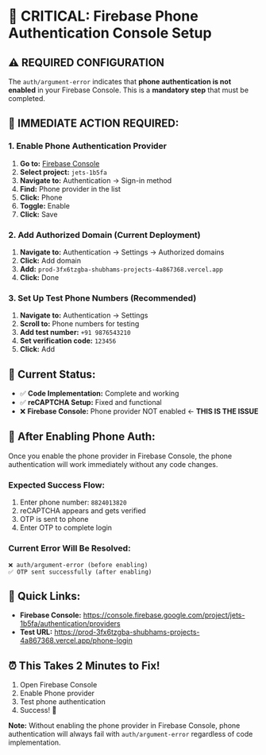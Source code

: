 # 🚨 CRITICAL: Firebase Phone Authentication Console Setup

## ⚠️ **REQUIRED CONFIGURATION**

The `auth/argument-error` indicates that **phone authentication is not enabled** in your Firebase Console. This is a **mandatory step** that must be completed.

## 🔧 **IMMEDIATE ACTION REQUIRED:**

### 1. Enable Phone Authentication Provider
1. **Go to:** [Firebase Console](https://console.firebase.google.com/)
2. **Select project:** `jets-1b5fa`
3. **Navigate to:** Authentication → Sign-in method
4. **Find:** Phone provider in the list
5. **Click:** Phone
6. **Toggle:** Enable
7. **Click:** Save

### 2. Add Authorized Domain (Current Deployment)
1. **Navigate to:** Authentication → Settings → Authorized domains
2. **Click:** Add domain
3. **Add:** `prod-3fx6tzgba-shubhams-projects-4a867368.vercel.app`
4. **Click:** Done

### 3. Set Up Test Phone Numbers (Recommended)
1. **Navigate to:** Authentication → Settings
2. **Scroll to:** Phone numbers for testing
3. **Add test number:** `+91 9876543210`
4. **Set verification code:** `123456`
5. **Click:** Add

## 🎯 **Current Status:**
- ✅ **Code Implementation:** Complete and working
- ✅ **reCAPTCHA Setup:** Fixed and functional
- ❌ **Firebase Console:** Phone provider NOT enabled ← **THIS IS THE ISSUE**

## 📱 **After Enabling Phone Auth:**

Once you enable the phone provider in Firebase Console, the phone authentication will work immediately without any code changes.

### Expected Success Flow:
1. Enter phone number: `8824013820`
2. reCAPTCHA appears and gets verified
3. OTP is sent to phone
4. Enter OTP to complete login

### Current Error Will Be Resolved:
```
❌ auth/argument-error (before enabling)
✅ OTP sent successfully (after enabling)
```

## 🔗 **Quick Links:**
- **Firebase Console:** https://console.firebase.google.com/project/jets-1b5fa/authentication/providers
- **Test URL:** https://prod-3fx6tzgba-shubhams-projects-4a867368.vercel.app/phone-login

## ⏰ **This Takes 2 Minutes to Fix!**

1. Open Firebase Console
2. Enable Phone provider
3. Test phone authentication
4. Success! 🎉

**Note:** Without enabling the phone provider in Firebase Console, phone authentication will always fail with `auth/argument-error` regardless of code implementation. 